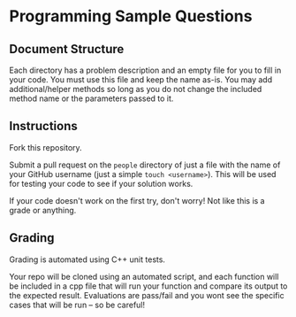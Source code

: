 # Programming Sample Questions
## Document Structure
Each directory has a problem description and an empty file for you to fill in your code.
You must use this file and keep the name as-is. You may add additional/helper methods so long as you do not
change the included method name or the parameters passed to it.
## Instructions
Fork this repository.

Submit a pull request on the `people` directory of just a file with the name of your GitHub username (just a simple `touch <username>`).
This will be used for testing your code to see if your solution works.

If your code doesn't work on the first try, don't worry! Not like this is a grade or anything.
## Grading
Grading is automated using C++ unit tests.

Your repo will be cloned using an automated script, and each function will 
be included in a cpp file that will run your function and compare its output
to the expected result. Evaluations are pass/fail and you wont see the 
specific cases that will be run – so be careful!

